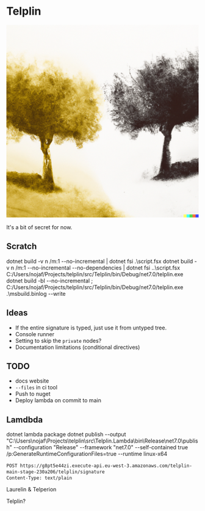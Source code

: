 # Telplin

![Logo](./Telplin.png)

It's a bit of secret for now.

## Scratch

dotnet build -v n /m:1 --no-incremental  | dotnet fsi .\script.fsx
dotnet build -v n /m:1 --no-incremental --no-dependencies | dotnet fsi ..\script.fsx
C:/Users/nojaf/Projects/telplin/src/Telplin/bin/Debug/net7.0/telplin.exe
dotnet build -bl --no-incremental ; C:/Users/nojaf/Projects/telplin/src/Telplin/bin/Debug/net7.0/telplin.exe .\msbuild.binlog --write


## Ideas

- If the entire signature is typed, just use it from untyped tree.
- Console runner
- Setting to skip the `private` nodes?
- Documentation limitations (conditional directives)

## TODO

- docs website
- `--files` in ci tool
- Push to nuget
- Deploy lambda on commit to main

## Lamdbda

dotnet lambda package
dotnet publish --output "C:\Users\nojaf\Projects\telplin\src\Telplin.Lambda\bin\Release\net7.0\publish" --configuration "Release" --framework "net7.0" --self-contained true /p:GenerateRuntimeConfigurationFiles=true --runtime linux-x64

```http request
POST https://g8pt5e44zi.execute-api.eu-west-3.amazonaws.com/telplin-main-stage-230a206/telplin/signature
Content-Type: text/plain
```


Laurelin & Telperion

Telplin?